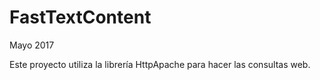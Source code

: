 # FastTextContent
Mayo 2017

Este proyecto utiliza la librería HttpApache para hacer las consultas web.
